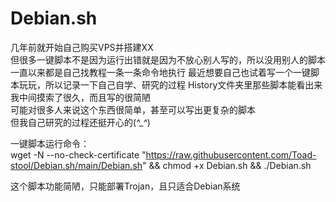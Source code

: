 # Debian.sh
几年前就开始自己购买VPS并搭建XX  
但很多一键脚本不是因为运行出错就是因为不放心别人写的，所以没用别人的脚本  
一直以来都是自己找教程一条一条命令地执行 
最近想要自己也试着写一个一键脚本玩玩，所以记录一下自己自学、研究的过程 
History文件夹里那些脚本能看出来我中间摸索了很久，而且写的很简陋  
可能对很多人来说这个东西很简单，甚至可以写出更复杂的脚本  
但我自己研究的过程还挺开心的(*^_^*)

一键脚本运行命令：  
wget -N --no-check-certificate "https://raw.githubusercontent.com/Toad-stool/Debian.sh/main/Debian.sh" && chmod +x Debian.sh && ./Debian.sh  

这个脚本功能简陋，只能部署Trojan，且只适合Debian系统
